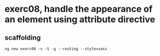 # exerc08, handle the appearance of an element using attribute directive

## scaffolding

```shell
ng new exerc08 -v -S -g --routing --style=sass
```
